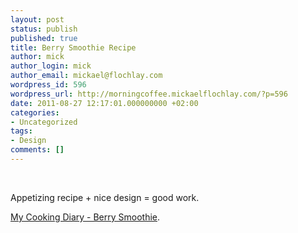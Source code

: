 ```yaml
---
layout: post
status: publish
published: true
title: Berry Smoothie Recipe
author: mick
author_login: mick
author_email: mickael@flochlay.com
wordpress_id: 596
wordpress_url: http://morningcoffee.mickaelflochlay.com/?p=596
date: 2011-08-27 12:17:01.000000000 +02:00
categories:
- Uncategorized
tags:
- Design
comments: []
---
```

&nbsp;

Appetizing recipe + nice design = good work.

<a href="http://www.mycookingdiary.com/?utm_source=feedburner&amp;utm_medium=feed&amp;utm_campaign=Feed%3A+cookingdiary+%28My+Cooking+Diary%29#!1c8N/2bh7/berry_smoothie">My Cooking Diary - Berry Smoothie</a>.
